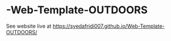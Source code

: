 # -Web-Template-OUTDOORS

See website live at
https://syedafridi007.github.io/Web-Template-OUTDOORS/
